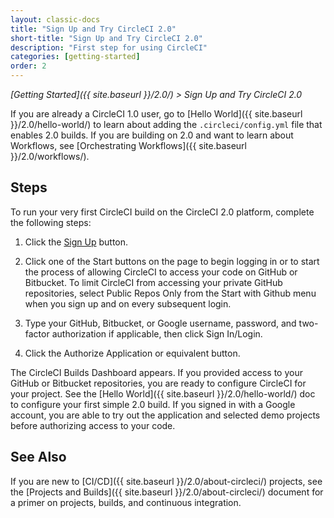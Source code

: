 ```yaml
---
layout: classic-docs
title: "Sign Up and Try CircleCI 2.0"
short-title: "Sign Up and Try CircleCI 2.0"
description: "First step for using CircleCI"
categories: [getting-started]
order: 2
---
```


*[Getting Started]({{ site.baseurl }}/2.0/) > Sign Up and Try CircleCI 2.0*

If you are already a CircleCI 1.0 user, go to [Hello World]({{ site.baseurl }}/2.0/hello-world/) to learn about adding the `.circleci/config.yml` file that enables 2.0 builds. If you are building on 2.0 and want to learn about Workflows, see [Orchestrating Workflows]({{ site.baseurl }}/2.0/workflows/). 

## Steps

To run your very first CircleCI build on the CircleCI 2.0 platform, complete the following steps:

1. Click the [Sign Up](https://circleci.com/signup/) button.

2. Click one of the Start buttons on the page to begin logging in or to start the process of allowing CircleCI to access your code on GitHub or Bitbucket. To limit CircleCI from accessing your private GitHub repositories, select Public Repos Only from the Start with Github menu when you sign up and on every subsequent login.

3. Type your GitHub, Bitbucket, or Google username, password, and two-factor authorization if applicable, then click Sign In/Login.

4. Click the Authorize Application or equivalent button.

The CircleCI Builds Dashboard appears. If you provided access to your GitHub or Bitbucket repositories, you are ready to configure CircleCI for your project. See the [Hello World]({{ site.baseurl }}/2.0/hello-world/) doc to configure your first simple 2.0 build. If you signed in with a Google account, you are able to try out the application and selected demo projects before authorizing access to your code.

## See Also

If you are new to [CI/CD]({{ site.baseurl }}/2.0/about-circleci/) projects, see the [Projects and Builds]({{ site.baseurl }}/2.0/about-circleci/) document for a primer on projects, builds, and continuous integration.
